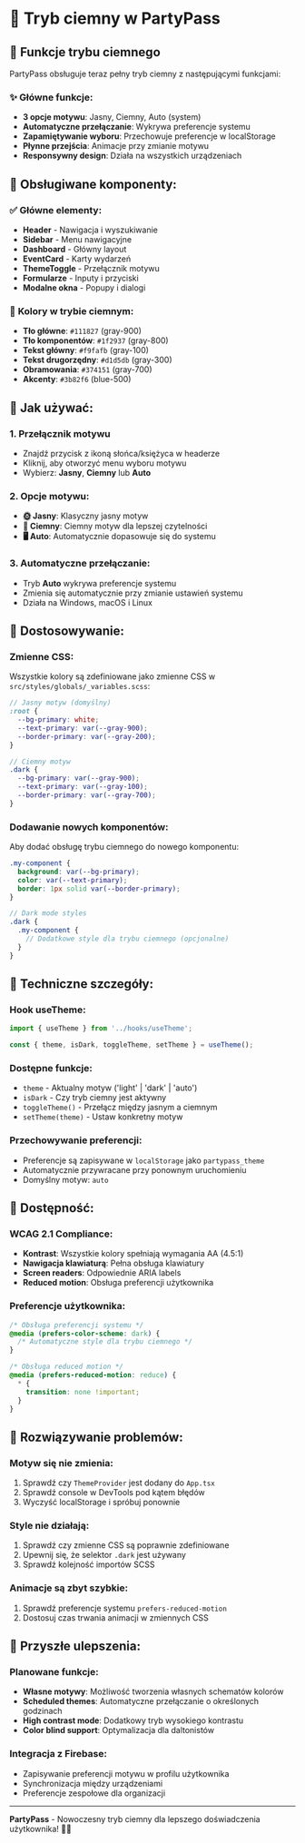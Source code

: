 # 🌙 Tryb ciemny w PartyPass

## 🎯 Funkcje trybu ciemnego

PartyPass obsługuje teraz pełny tryb ciemny z następującymi funkcjami:

### ✨ **Główne funkcje:**
- **3 opcje motywu**: Jasny, Ciemny, Auto (system)
- **Automatyczne przełączanie**: Wykrywa preferencje systemu
- **Zapamiętywanie wyboru**: Przechowuje preferencje w localStorage
- **Płynne przejścia**: Animacje przy zmianie motywu
- **Responsywny design**: Działa na wszystkich urządzeniach

## 🎨 **Obsługiwane komponenty:**

### ✅ **Główne elementy:**
- **Header** - Nawigacja i wyszukiwanie
- **Sidebar** - Menu nawigacyjne
- **Dashboard** - Główny layout
- **EventCard** - Karty wydarzeń
- **ThemeToggle** - Przełącznik motywu
- **Formularze** - Inputy i przyciski
- **Modalne okna** - Popupy i dialogi

### 🎯 **Kolory w trybie ciemnym:**
- **Tło główne**: `#111827` (gray-900)
- **Tło komponentów**: `#1f2937` (gray-800)
- **Tekst główny**: `#f9fafb` (gray-100)
- **Tekst drugorzędny**: `#d1d5db` (gray-300)
- **Obramowania**: `#374151` (gray-700)
- **Akcenty**: `#3b82f6` (blue-500)

## 🚀 **Jak używać:**

### 1. **Przełącznik motywu**
- Znajdź przycisk z ikoną słońca/księżyca w headerze
- Kliknij, aby otworzyć menu wyboru motywu
- Wybierz: **Jasny**, **Ciemny** lub **Auto**

### 2. **Opcje motywu:**
- **🌞 Jasny**: Klasyczny jasny motyw
- **🌙 Ciemny**: Ciemny motyw dla lepszej czytelności
- **🖥️ Auto**: Automatycznie dopasowuje się do systemu

### 3. **Automatyczne przełączanie:**
- Tryb **Auto** wykrywa preferencje systemu
- Zmienia się automatycznie przy zmianie ustawień systemu
- Działa na Windows, macOS i Linux

## 🎨 **Dostosowywanie:**

### **Zmienne CSS:**
Wszystkie kolory są zdefiniowane jako zmienne CSS w `src/styles/globals/_variables.scss`:

```scss
// Jasny motyw (domyślny)
:root {
  --bg-primary: white;
  --text-primary: var(--gray-900);
  --border-primary: var(--gray-200);
}

// Ciemny motyw
.dark {
  --bg-primary: var(--gray-900);
  --text-primary: var(--gray-100);
  --border-primary: var(--gray-700);
}
```

### **Dodawanie nowych komponentów:**
Aby dodać obsługę trybu ciemnego do nowego komponentu:

```scss
.my-component {
  background: var(--bg-primary);
  color: var(--text-primary);
  border: 1px solid var(--border-primary);
}

// Dark mode styles
.dark {
  .my-component {
    // Dodatkowe style dla trybu ciemnego (opcjonalne)
  }
}
```

## 🔧 **Techniczne szczegóły:**

### **Hook useTheme:**
```typescript
import { useTheme } from '../hooks/useTheme';

const { theme, isDark, toggleTheme, setTheme } = useTheme();
```

### **Dostępne funkcje:**
- `theme` - Aktualny motyw ('light' | 'dark' | 'auto')
- `isDark` - Czy tryb ciemny jest aktywny
- `toggleTheme()` - Przełącz między jasnym a ciemnym
- `setTheme(theme)` - Ustaw konkretny motyw

### **Przechowywanie preferencji:**
- Preferencje są zapisywane w `localStorage` jako `partypass_theme`
- Automatycznie przywracane przy ponownym uruchomieniu
- Domyślny motyw: `auto`

## 🎯 **Dostępność:**

### **WCAG 2.1 Compliance:**
- **Kontrast**: Wszystkie kolory spełniają wymagania AA (4.5:1)
- **Nawigacja klawiaturą**: Pełna obsługa klawiatury
- **Screen readers**: Odpowiednie ARIA labels
- **Reduced motion**: Obsługa preferencji użytkownika

### **Preferencje użytkownika:**
```css
/* Obsługa preferencji systemu */
@media (prefers-color-scheme: dark) {
  /* Automatyczne style dla trybu ciemnego */
}

/* Obsługa reduced motion */
@media (prefers-reduced-motion: reduce) {
  * {
    transition: none !important;
  }
}
```

## 🐛 **Rozwiązywanie problemów:**

### **Motyw się nie zmienia:**
1. Sprawdź czy `ThemeProvider` jest dodany do `App.tsx`
2. Sprawdź console w DevTools pod kątem błędów
3. Wyczyść localStorage i spróbuj ponownie

### **Style nie działają:**
1. Sprawdź czy zmienne CSS są poprawnie zdefiniowane
2. Upewnij się, że selektor `.dark` jest używany
3. Sprawdź kolejność importów SCSS

### **Animacje są zbyt szybkie:**
1. Sprawdź preferencje systemu `prefers-reduced-motion`
2. Dostosuj czas trwania animacji w zmiennych CSS

## 🚀 **Przyszłe ulepszenia:**

### **Planowane funkcje:**
- **Własne motywy**: Możliwość tworzenia własnych schematów kolorów
- **Scheduled themes**: Automatyczne przełączanie o określonych godzinach
- **High contrast mode**: Dodatkowy tryb wysokiego kontrastu
- **Color blind support**: Optymalizacja dla daltonistów

### **Integracja z Firebase:**
- Zapisywanie preferencji motywu w profilu użytkownika
- Synchronizacja między urządzeniami
- Preferencje zespołowe dla organizacji

---

**PartyPass** - Nowoczesny tryb ciemny dla lepszego doświadczenia użytkownika! 🌙✨
